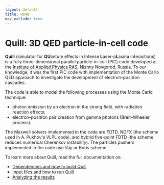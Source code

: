 ```yaml
---
layout: default
title: Home
nav_exclude: true
---
```


# Quill: 3D QED particle-in-cell code

**Quill** (simulator for **QU**antum effects in **I**ntense **L**aser-p**L**asma  interactions) is a fully three-dimensional parallel particle-in-cell (PIC) code developed at the [Institute of Applied Physics RAS](https://ipfran.ru/), Nizhny Novgorod, Russia.
To our knowledge, it was the first PIC code with implementation of the Monte Carlo QED approach to investigate the development of electron–positron cascades.

The code is able to model the following processes using the Monte Carlo technique:

* photon emission by an electron in the strong field, with radiation reaction effects;
* electron–positron pair creation from gamma photons (Breit–Wheeler process).

The Maxwell solvers implemented in the code are FDTD, NDFX (the scheme used in A. Pukhov's VLPL code), and hybrid five-point FDTD (the scheme reduces numerical Cherenkov instability).
The particles pushers implemented in the code use Vay or Boris scheme.

To learn more about Quill, read the full documentation on:
* [Dependencies and how to build Quill](build)
* [Input files and how to run Quill](run)
* [Analyzing the results](analyze)
